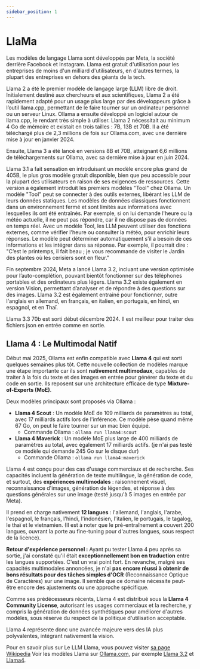 ```yaml
---
sidebar_position: 1
---
```

# LlaMa

Les modèles de langage Llama sont développés par Meta, la société derrière Facebook et Instagram. Llama est gratuit d'utilisation pour les entreprises de moins d'un milliard d'utilisateurs, en d'autres termes, la plupart des entreprises en dehors des géants de la tech.

Llama 2 a été le premier modèle de langage large (LLM) libre de droit. Initialement destiné aux chercheurs et aux scientifiques, Llama 2 a été rapidement adapté pour un usage plus large par des développeurs grâce à l’outil llama.cpp, permettant de le faire tourner sur un ordinateur personnel ou un serveur Linux. Ollama a ensuite développé un logiciel autour de llama.cpp, le rendant très simple à utiliser. Llama 2 nécessitait au minimum 4 Go de mémoire et existait en trois tailles : 7B, 13B et 70B. Il a été téléchargé plus de 2,3 millions de fois sur Ollama.com, avec une dernière mise à jour en janvier 2024.

Ensuite, Llama 3 a été lancé en versions 8B et 70B, atteignant 6,6 millions de téléchargements sur Ollama, avec sa dernière mise à jour en juin 2024.

Llama 3.1 a fait sensation en introduisant un modèle encore plus grand de 405B, le plus gros modèle gratuit disponible, bien que peu accessible pour la plupart des utilisateurs en raison de ses exigences de ressources. Cette version a également introduit les premiers modèles "Tool" chez Ollama. Un modèle "Tool" peut se connecter à des outils externes, libérant les LLM de leurs données statiques. Les modèles de données classiques fonctionnent dans un environnement fermé et sont limités aux informations avec lesquelles ils ont été entraînés. Par exemple, si on lui demande l'heure ou la météo actuelle, il ne peut pas répondre, car il ne dispose pas de données en temps réel. Avec un modèle Tool, les LLM peuvent utiliser des fonctions externes, comme vérifier l'heure ou consulter la météo, pour enrichir leurs réponses. Le modèle peut déterminer automatiquement s’il a besoin de ces informations et les intégrer dans sa réponse. Par exemple, il pourrait dire : "C’est le printemps, il fait beau ; je vous recommande de visiter le Jardin des plantes où les cerisiers sont en fleur."

Fin septembre 2024, Meta a lancé Llama 3.2, incluant une version optimisée pour l’auto-complétion, pouvant bientôt fonctionner sur des téléphones portables et des ordinateurs plus légers. Llama 3.2 existe également en version Vision, permettant d’analyser et de répondre à des questions sur des images. Llama 3.2 est également entrainé pour fonctionner, outre l'anglais en allemand, en français, en italien, en portugais, en hindi, en espagnol, et en Thaï.

Llama 3.3 70b est sorti début décembre 2024. Il est meilleur pour traiter des fichiers json en entrée comme en sortie.

## Llama 4 : Le Multimodal Natif

Début mai 2025, Ollama est enfin compatible avec **Llama 4** qui est sorti quelques semaines plus tôt. Cette nouvelle collection de modèles marque une étape importante car ils sont **nativement multimodaux**, capables de traiter à la fois du texte et des images en entrée pour générer du texte et du code en sortie. Ils reposent sur une architecture efficace de type **Mixture-of-Experts (MoE)**.

Deux modèles principaux sont proposés via Ollama :

*   **Llama 4 Scout** : Un modèle MoE de 109 milliards de paramètres au total, avec 17 milliards actifs lors de l'inférence. Ce modèle pèse quand même 67 Go, on peut le faire tourner sur un mac bien équipé.
    *   Commande Ollama : `ollama run llama4:scout`
*   **Llama 4 Maverick** : Un modèle MoE plus large de 400 milliards de paramètres au total, avec également 17 milliards actifs. (je n'ai pas testé ce modèle qui demande 245 Go sur le disque dur)
    *   Commande Ollama : `ollama run llama4:maverick`

Llama 4 est conçu pour des cas d'usage commerciaux et de recherche. Ses capacités incluent la génération de texte multilingue, la génération de code, et surtout, des **expériences multimodales** : raisonnement visuel, reconnaissance d'images, génération de légendes, et réponse à des questions générales sur une image (testé jusqu'à 5 images en entrée par Meta).

Il prend en charge nativement **12 langues** : l'allemand, l'anglais, l'arabe, l'espagnol, le français, l'hindi, l'indonésien, l'italien, le portugais, le tagalog, le thaï et le vietnamien. (Il est à noter que le pré-entraînement a couvert 200 langues, ouvrant la porte au fine-tuning pour d'autres langues, sous respect de la licence).

**Retour d'expérience personnel :** Ayant pu tester Llama 4 peu après sa sortie, j'ai constaté qu'il était **exceptionnellement bon en traduction** entre les langues supportées. C'est un vrai point fort. En revanche, malgré ses capacités multimodales annoncées, je n'ai **pas encore réussi à obtenir de bons résultats pour des tâches simples d'OCR** (Reconnaissance Optique de Caractères) sur une image. Il semble que ce domaine nécessite peut-être encore des ajustements ou une approche spécifique.

Comme ses prédécesseurs récents, Llama 4 est distribué sous la **Llama 4 Community License**, autorisant les usages commerciaux et la recherche, y compris la génération de données synthétiques pour améliorer d'autres modèles, sous réserve du respect de la politique d'utilisation acceptable.

Llama 4 représente donc une avancée majeure vers des IA plus polyvalentes, intégrant nativement la vision.


Pour en savoir plus sur Le LLM Llama, vous pouvez visiter [sa page Wikipedia](https://fr.wikipedia.org/wiki/LLaMA)
Voir les modèles Llama sur [Ollama.com](https://ollama.com/), par exemple [Llama 3.2](https://ollama.com/library/llama3.2) et [Llama4](https://ollama.com/library/llama4).